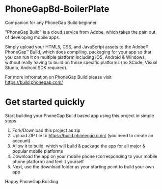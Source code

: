PhoneGapBd-BoilerPlate
======================

Companion for any PhoneGap Build beginner 

"PhoneGap Build" is a cloud service from Adobe, which takes the pain out of developing mobile apps. 

Simply upload your HTML5, CSS, and JavaScript assets to the Adobe® PhoneGap™ Build, which does compiling, packaging for your app so that you can run it on multiple platform including iOS, Android & Windows, without really having to build on those specific platforms (no XCode, Visual Studio, Android SDK required).

For more infromation on PhoneGap Build please visit https://build.phonegap.com/

Get started quickly 
======================

Start building your PhoneGap Build based app using this project in simple steps

1. Fork/Download this project as zip 
2. Upload ZIP file to https://build.phonegap.com/ (you need to create an account)
3. Allow it to build, which will build & package the app for all major & popular mobile platforms
4. Download the app on your mobile phone (corresponding to your mobile phone platform) and feel it yourself
5. Next, use the download folder as your starting point to build your own app

Happy PhoneGap Building
